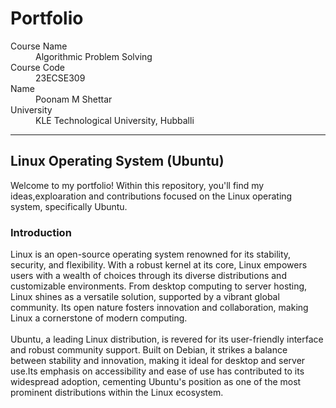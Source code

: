 # Portfolio
<dl>
<dt>Course Name</dt>
<dd>Algorithmic Problem Solving</dd>
<dt>Course Code</dt>
<dd>23ECSE309</dd>
<dt>Name</dt>
<dd>Poonam M Shettar</dd>
<dt>University</dt>
<dd>KLE Technological University, Hubballi</dd>
</dl>

* * *
>
## Linux Operating System (Ubuntu)
Welcome to my portfolio! Within this repository, you'll find my ideas,exploaration and contributions focused on the Linux operating system, specifically Ubuntu.
### Introduction
Linux is an open-source operating system renowned for its stability, security, and flexibility. With a robust kernel at its core, Linux empowers users with a wealth of choices through its diverse distributions and customizable environments. From desktop computing to server hosting, Linux shines as a versatile solution, supported by a vibrant global community. Its open nature fosters innovation and collaboration, making Linux a cornerstone of modern computing.<br>
<br>
Ubuntu, a leading Linux distribution, is revered for its user-friendly interface and robust community support. Built on Debian, it strikes a balance between stability and innovation, making it ideal for desktop and server use.Its emphasis on accessibility and ease of use has contributed to its widespread adoption, cementing Ubuntu's position as one of the most prominent distributions within the Linux ecosystem.
### 
